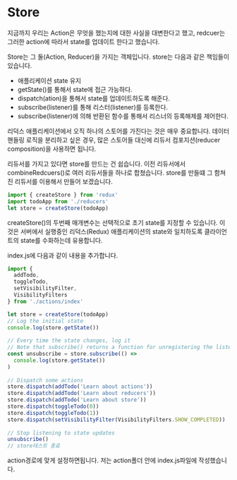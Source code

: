 # Store
지금까지 우리는 Action은 무엇을 했는지에 대한 사실을 대변한다고 했고, redcuer는 그러한 action에 따라서 state를 업데이트 한다고 했습니다.

Store는 그 둘(Action, Reducer)을 가지는 객체입니다.
store는 다음과 같은 책임들이 있습니다.
* 애플리케이션 state 유지
* getState()를 통해서 state에 접근 가능하다.
* dispatch(ation)을 통해서 state를 업데이트하도록 해준다.
* subscribe(listener)를 통해 리스터(listener)를 등록한다.
* subscribe(listener)에 의해 반환된 함수를 통해서 리스너의 등록해제를 제어한다.

리덕스 애플리케이션에서 오직 하나의 스토어를 가진다는 것은 매우 중요합니다. 데이터 핸들링 로직을 분리하고 싶은 경우, 많은 스토어들 대신에 리듀서 컴포지션(reducer composition)을 사용하면 됩니다.

리듀서를 가지고 있다면 store를 만드는 건 쉽습니다.  이전 리듀서에서 combineRedcuers()로 여러 리듀서들을 하나로 합쳤습니다. store를 만들떄 그 함쳐진 리듀서를 이용해서 만들어 보겠습니다.

```jsx
import { createStore } from 'redux'
import todoApp from './reducers'
let store = createStore(todoApp)
```
createStore()의 두번째 매개변수는 선택적으로 초기 state를 지정할 수 있습니다.  이것은 서버에서 실행중인 리덕스(Redux) 애플리케이션의 state와 일치하도록 클라이언트의 state를 수화하는데 유용합니다.

index.js에 다음과 같이 내용을 추가합니다.
```jsx
import {
  addTodo,
  toggleTodo,
  setVisibilityFilter,
  VisibilityFilters
} from './actions/index'

let store = createStore(todoApp)
// Log the initial state
console.log(store.getState())
 
// Every time the state changes, log it
// Note that subscribe() returns a function for unregistering the listener
const unsubscribe = store.subscribe(() =>
  console.log(store.getState())
)
 
// Dispatch some actions
store.dispatch(addTodo('Learn about actions'))
store.dispatch(addTodo('Learn about reducers'))
store.dispatch(addTodo('Learn about store'))
store.dispatch(toggleTodo(0))
store.dispatch(toggleTodo(1))
store.dispatch(setVisibilityFilter(VisibilityFilters.SHOW_COMPLETED))
 
// Stop listening to state updates
unsubscribe()
// store테스트 종료
```

action경로에 맞게 설정하면됩니다. 저는 action폴더 안에 index.js파일에 작성했습니다.
